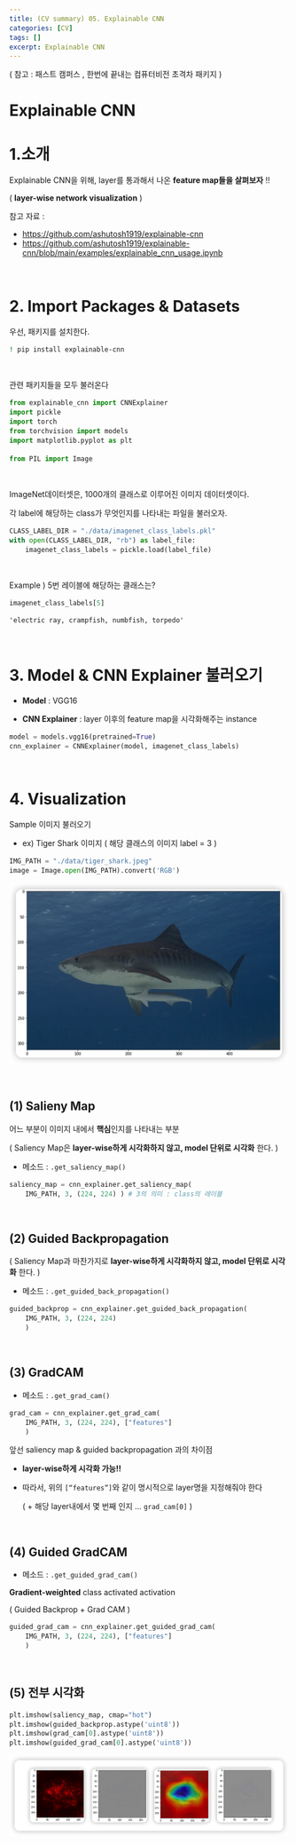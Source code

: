 ```yaml
---
title: (CV summary) 05. Explainable CNN
categories: [CV]
tags: []
excerpt: Explainable CNN
---
```


<script src="https://cdn.mathjax.org/mathjax/latest/MathJax.js?config=TeX-AMS-MML_HTMLorMML" type="text/javascript"></script>

( 참고 : 패스트 캠퍼스 , 한번에 끝내는 컴퓨터비전 초격차 패키지 )

# Explainable CNN



# 1.소개

Explainable CNN을 위해, layer를 통과해서 나온 **feature map들을 살펴보자** !!

( **layer-wise network visualization** )

참고 자료 :

- https://github.com/ashutosh1919/explainable-cnn
- https://github.com/ashutosh1919/explainable-cnn/blob/main/examples/explainable_cnn_usage.ipynb

<br>

# 2. Import Packages & Datasets

우선, 패키지를 설치한다.

```bash
! pip install explainable-cnn
```

<br>

관련 패키지들을 모두 불러온다

```python
from explainable_cnn import CNNExplainer
import pickle
import torch
from torchvision import models
import matplotlib.pyplot as plt

from PIL import Image
```

<br>

ImageNet데이터셋은, 1000개의 클래스로 이루어진 이미지 데이터셋이다.

각 label에 해당하는 class가 무엇인지를 나타내는 파일을 불러오자.

```python
CLASS_LABEL_DIR = "./data/imagenet_class_labels.pkl"
with open(CLASS_LABEL_DIR, "rb") as label_file:
    imagenet_class_labels = pickle.load(label_file)
```

<br>

Example ) 5번 레이블에 해당하는 클래스는?

```python
imagenet_class_labels[5]
```

```
'electric ray, crampfish, numbfish, torpedo'
```

<br>

# 3. Model & CNN Explainer 불러오기

- **Model** : VGG16

- **CNN Explainer** : layer 이후의 feature map을 시각화해주는 instance

```python
model = models.vgg16(pretrained=True)
cnn_explainer = CNNExplainer(model, imagenet_class_labels)
```

<br>

# 4. Visualization

Sample 이미지 불러오기

- ex) Tiger Shark 이미지 
  ( 해당 클래스의 이미지 label = 3 )

```python
IMG_PATH = "./data/tiger_shark.jpeg"
image = Image.open(IMG_PATH).convert('RGB')
```

![figure2](/assets/img/cv/cv163.png)

<br>

## (1) Salieny Map

어느 부분이 이미지 내에서 **핵심**인지를 나타내는 부분

( Saliency Map은 **layer-wise하게 시각화하지 않고, model 단위로 시각화** 한다. )

- 메소드 : `.get_saliency_map()` 

```python
saliency_map = cnn_explainer.get_saliency_map(
    IMG_PATH, 3, (224, 224) ) # 3의 의미 : class의 레이블
```

<br>

## (2) Guided Backpropagation

( Saliency Map과 마찬가지로 **layer-wise하게 시각화하지 않고, model 단위로 시각화** 한다. )

- 메소드 : `.get_guided_back_propagation()` 

```python
guided_backprop = cnn_explainer.get_guided_back_propagation(
    IMG_PATH, 3, (224, 224) 
    )
```

<br>

## (3) GradCAM

- 메소드 : `.get_grad_cam()` 

```python
grad_cam = cnn_explainer.get_grad_cam(
    IMG_PATH, 3, (224, 224), ["features"] 
    )
```

앞선 saliency map & guided backpropagation 과의 차이점

-  **layer-wise하게 시각화 가능!!**

- 따라서, 위의 `[“features”]`와 같이 명시적으로 layer명을 지정해줘야 한다

  ( + 해당 layer내에서 몇 번째 인지 … `grad_cam[0]` )

<br>

## (4) Guided GradCAM

- 메소드 : `.get_guided_grad_cam()` 

**Gradient-weighted** class activated activation

( Guided Backprop + Grad CAM )

```python
guided_grad_cam = cnn_explainer.get_guided_grad_cam(
    IMG_PATH, 3, (224, 224), ["features"] 
    )
```

<br>

## (5) 전부 시각화

```python
plt.imshow(saliency_map, cmap="hot")
plt.imshow(guided_backprop.astype('uint8'))
plt.imshow(grad_cam[0].astype('uint8'))
plt.imshow(guided_grad_cam[0].astype('uint8'))
```

![figure2](/assets/img/cv/cv164.png)